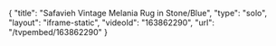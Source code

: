 {
    "title": "Safavieh Vintage Melania Rug in Stone\/Blue",
    "type": "solo",
    "layout": "iframe-static",
    "videoId": "163862290",
    "url": "\/tvpembed\/163862290"
}